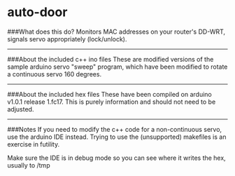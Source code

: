 auto-door
=========

###What does this do?
Monitors MAC addresses on your router's DD-WRT, signals servo appropriately (lock/unlock).

-----------------------------------
###About the included c++ ino files
These are modified versions of the sample arduino servo "sweep" program, which have been modified to rotate a continuous servo 160 degrees.

-------------------------------
###About the included hex files
These have been compiled on arduino v1.0.1 release 1.fc17. This is purely information and should not need to be adjusted.

--------
###Notes
If you need to modify the c++ code for a non-continuous servo, use the arduino IDE instead. Trying to use the (unsupported) makefiles is an exercise in futility.

Make sure the IDE is in debug mode so you can see where it writes the hex, usually to /tmp

